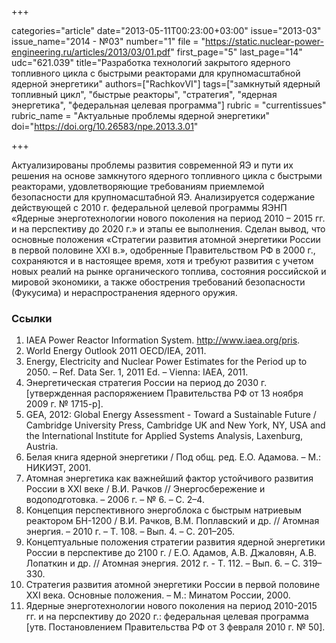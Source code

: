 +++

categories="article"
date="2013-05-11T00:23:00+03:00"
issue="2013-03"
issue_name="2014 - №03"
number="1"
file = "https://static.nuclear-power-engineering.ru/articles/2013/03/01.pdf"
first_page="5"
last_page="14"
udc="621.039"
title="Разработка технологий закрытого ядерного топливного цикла с быстрыми реакторами для крупномасштабной ядерной энергетики"
authors=["RachkovVI"]
tags=["замкнутый ядерный топливный цикл", "быстрые реакторы", "стратегия", "ядерная энергетика", "федеральная целевая программа"]
rubric = "currentissues"
rubric_name = "Актуальные проблемы ядерной энергетики"
doi="https://doi.org/10.26583/npe.2013.3.01"

+++

Актуализированы проблемы развития современной ЯЭ и пути их решения на основе замкнутого ядерного топливного цикла с быстрыми реакторами, удовлетворяющие требованиям приемлемой безопасности для крупномасштабной ЯЭ. Анализируется содержание действующей с 2010 г. федеральной целевой программы ЯЭНП «Ядерные энерготехнологии нового поколения на период 2010 – 2015 гг. и на перспективу до 2020 г.» и этапы ее выполнения. Сделан вывод, что основные положения «Стратегии развития атомной энергетики России в первой половине XXI в.», одобренные Правительством РФ в 2000 г., сохраняются и в настоящее время, хотя и требуют развития с учетом новых реалий на рынке органического топлива, состояния российской и мировой экономики, а также обострения требований безопасности (Фукусима) и нераспространения ядерного оружия.

### Ссылки

1. IAEA Power Reactor Information System. http://www.iaea.org/pris.
2. World Energy Outlook 2011 OECD/IEA, 2011.
3. Energy, Electricity and Nuclear Power Estimates for the Period up to 2050. – Ref. Data Ser. 1, 2011 Ed. – Vienna: IAEA, 2011.
4. Энергетическая стратегия России на период до 2030 г. [утвержденная распоряжением Правительства РФ от 13 ноября 2009 г. № 1715-р].
5. GEA, 2012: Global Energy Assessment - Toward a Sustainable Future / Cambridge University Press, Cambridge UK and New York, NY, USA and the International Institute for Applied Systems Analysis, Laxenburg, Austria.
6. Белая книга ядерной энергетики / Под общ. ред. Е.О. Адамова. – М.: НИКИЭТ, 2001.
7. Атомная энергетика как важнейший фактор устойчивого развития России в XXI веке / В.И. Рачков // Энергосбережение и водоподготовка. – 2006 г. – № 6. – С. 2–4.
8. Концепция перспективного энергоблока с быстрым натриевым реактором БН-1200 / В.И. Рачков, В.М. Поплавский и др. // Атомная энергия. – 2010 г. – Т. 108. – Вып. 4. – С. 201–205.
9. Концептуальные положения стратегии развития ядерной энергетики России в перспективе до 2100 г. / Е.О. Адамов, А.В. Джаловян, А.В. Лопаткин и др. // Атомная энергия. 2012 г. - Т. 112. – Вып. 6. – С. 319–330.
10. Стратегия развития атомной энергетики России в первой половине XXI века. Основные положения. – М.: Минатом России, 2000.
11. Ядерные энерготехнологии нового поколения на период 2010-2015 гг. и на перспективу до 2020 г.: федеральная целевая программа [утв. Постановлением Правительства РФ от 3 февраля 2010 г. № 50].